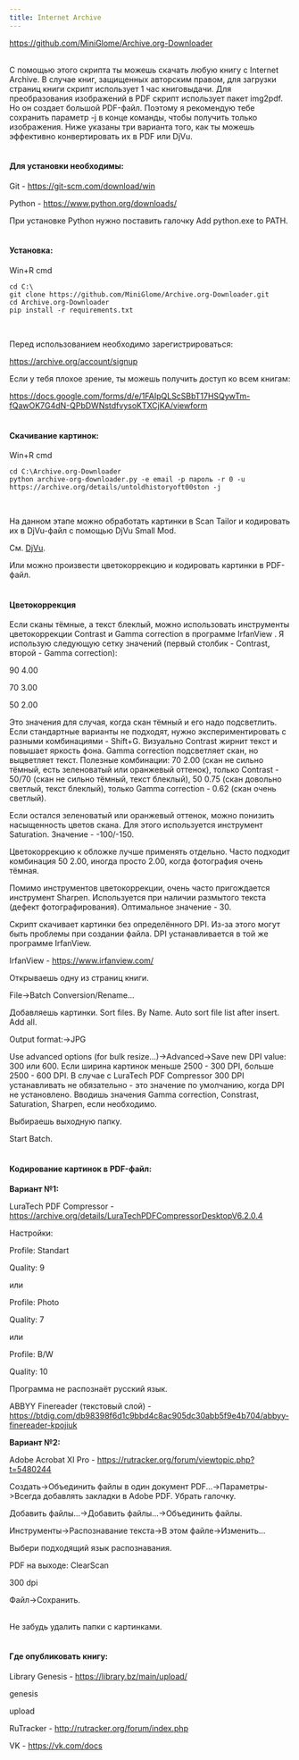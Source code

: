 ```yaml
---
title: Internet Archive
---
```


<https://github.com/MiniGlome/Archive.org-Downloader>
<br><br>

С помощью этого скрипта ты можешь скачать любую книгу с Internet Archive. В случае книг, защищенных авторским правом, для загрузки страниц книги cкрипт использует 1 час книговыдачи. Для преобразования изображений в PDF скрипт использует пакет img2pdf. Но он создает большой PDF-файл. Поэтому я рекомендую тебе сохранить параметр -j в конце команды, чтобы получить только изображения. Ниже указаны три варианта того, как ты можешь эффективно конвертировать их в PDF или DjVu.
<br><br>

#### Для установки необходимы:

Git - <https://git-scm.com/download/win>

Python - <https://www.python.org/downloads/>

При установке Python нужно поставить галочку Add python.exe to PATH.
<br><br>

#### Установка:

Win+R cmd

```
cd C:\
git clone https://github.com/MiniGlome/Archive.org-Downloader.git
cd Archive.org-Downloader
pip install -r requirements.txt
```
<br>

Перед использованием необходимо зарегистрироваться:

<https://archive.org/account/signup>

Если у тебя плохое зрение, ты можешь получить доступ ко всем книгам:

<https://docs.google.com/forms/d/e/1FAIpQLScSBbT17HSQywTm-fQawOK7G4dN-QPbDWNstdfvysoKTXCjKA/viewform>
<br><br>

#### Скачивание картинок:

Win+R cmd

```
cd C:\Archive.org-Downloader
python archive-org-downloader.py -e email -p пароль -r 0 -u https://archive.org/details/untoldhistoryoft00ston -j
```
<br>

На данном этапе можно обработать картинки в Scan Tailor и кодировать их в DjVu-файл с помощью DjVu Small Mod.

См. [DjVu](/ru/djvu).

Или можно произвести цветокоррекцию и кодировать картинки в PDF-файл.
<br><br>

#### Цветокоррекция

Если сканы тёмные, а текст блеклый, можно использовать инструменты цветокоррекции Contrast и Gamma correction в программе IrfanView . Я использую следующую сетку значений (первый столбик - Contrast, второй - Gamma correction):

90 4.00

70 3.00

50 2.00

Это значения для случая, когда скан тёмный и его надо подсветлить. Если стандартные варианты не подходят, нужно экспериментировать с разными комбинациями - Shift+G. Визуально Contrast жирнит текст и повышает яркость фона. Gamma correction подсветляет скан, но выцветляет текст. Полезные комбинации: 70 2.00 (скан не сильно тёмный, есть зеленоватый или оранжевый оттенок), только Contrast - 50/70 (скан не сильно тёмный, текст блеклый), 50 0.75 (скан довольно светлый, текст блеклый), только Gamma correction - 0.62 (скан очень светлый).

Если остался зеленоватый или оранжевый оттенок, можно понизить насыщенность цветов скана. Для этого используется инструмент Saturation. Значение - -100/-150.

Цветокоррекцию к обложке лучше применять отдельно. Часто подходит комбинация 50 2.00, иногда просто 2.00, когда фотография очень тёмная.

Помимо инструментов цветокоррекции, очень часто пригождается инструмент Sharpen. Используется при наличии размытого текста (дефект фотографирования). Оптимальное значение - 30.

Скрипт скачивает картинки без определённого DPI. Из-за этого могут быть проблемы при создании файла. DPI устанавливается в той же программе IrfanView.

IrfanView - <https://www.irfanview.com/>

Открываешь одну из страниц книги.

File->Batch Conversion/Rename...

Добавляешь картинки. Sort files. By Name. Auto sort file list after insert. Add all.

Output format:->JPG

Use advanced options (for bulk resize...)->Advanced->Save new DPI value: 300 или 600. Если ширина картинок меньше 2500 - 300 DPI, больше 2500 - 600 DPI. В случае с LuraTech PDF Compressor 300 DPI устанавливать не обязательно - это значение по умолчанию, когда DPI не установлено. Вводишь значения Gamma correction, Constrast, Saturation, Sharpen, если необходимо.

Выбираешь выходную папку.

Start Batch.
<br><br>

#### Кодирование картинок в PDF-файл:

**Вариант №1:**

LuraTech PDF Compressor - <https://archive.org/details/LuraTechPDFCompressorDesktopV6.2.0.4>

Настройки:

Profile: Standart

Quality: 9

или

Profile: Photo

Quality: 7

или

Profile: B/W

Quality: 10

Программа не распознаёт русский язык.

ABBYY Finereader (текстовый слой) - <https://btdig.com/db98398f6d1c9bbd4c8ac905dc30abb5f9e4b704/abbyy-finereader-kpojiuk>

**Вариант №2:**

Adobe Acrobat XI Pro - <https://rutracker.org/forum/viewtopic.php?t=5480244>

Создать->Объединить файлы в один документ PDF...->Параметры->Всегда добавлять закладки в Adobe PDF. Убрать галочку.

Добавить файлы...->Добавить файлы...->Объединить файлы.

Инструменты->Распознавание текста->В этом файле->Изменить...

Выбери подходящий язык распознавания.

PDF на выходе: ClearScan

300 dpi

Файл->Сохранить.
<br><br>

Не забудь удалить папки с картинками.
<br><br>

#### Где опубликовать книгу:

Library Genesis - <https://library.bz/main/upload/>

genesis

upload

RuTracker - <http://rutracker.org/forum/index.php>

VK - <https://vk.com/docs>